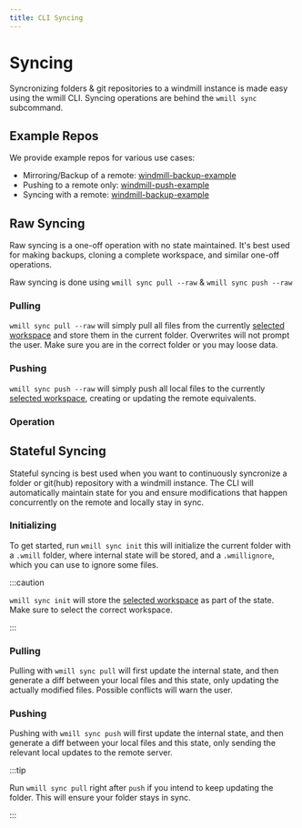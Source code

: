 ```yaml
---
title: CLI Syncing
---
```


# Syncing

Syncronizing folders & git repositories to a windmill instance is made easy
using the wmill CLI. Syncing operations are behind the `wmill sync` subcommand.

## Example Repos

We provide example repos for various use cases:

- Mirroring/Backup of a remote:
  [windmill-backup-example](https://github.com/windmill-labs/windmill-backup-example)
- Pushing to a remote only:
  [windmill-push-example](https://github.com/windmill-labs/windmill-push-example)
- Syncing with a remote:
  [windmill-backup-example](https://github.com/windmill-labs/windmill-sync-example)

## Raw Syncing

Raw syncing is a one-off operation with no state maintained. It's best used for
making backups, cloning a complete workspace, and similar one-off operations.

Raw syncing is done using `wmill sync pull --raw` & `wmill sync push --raw`

### Pulling

`wmill sync pull --raw` will simply pull all files from the currently
[selected workspace](./workspace-management.md#selected-workspace) and store
them in the current folder. Overwrites will not prompt the user. Make sure you
are in the correct folder or you may loose data.

### Pushing

`wmill sync push --raw` will simply push all local files to the currently
[selected workspace](./workspace-management.md#selected-workspace), creating or
updating the remote equivalents.

### Operation

## Stateful Syncing

Stateful syncing is best used when you want to continuously syncronize a folder
or git(hub) repository with a windmill instance. The CLI will automatically
maintain state for you and ensure modifications that happen concurrently on the
remote and locally stay in sync.

### Initializing

To get started, run `wmill sync init` this will initialize the current folder
with a `.wmill` folder, where internal state will be stored, and a
`.wmillignore`, which you can use to ignore some files.

:::caution

`wmill sync init` will store the
[selected workspace](./workspace-management.md#selected-workspace) as part of
the state. Make sure to select the correct workspace.

:::

### Pulling

Pulling with `wmill sync pull` will first update the internal state, and then
generate a diff between your local files and this state, only updating the
actually modified files. Possible conflicts will warn the user.

### Pushing

Pushing with `wmill sync push` will first update the internal state, and then
generate a diff between your local files and this state, only sending the
relevant local updates to the remote server.

:::tip

Run `wmill sync pull` right after `push` if you intend to keep updating the
folder. This will ensure your folder stays in sync.

:::
